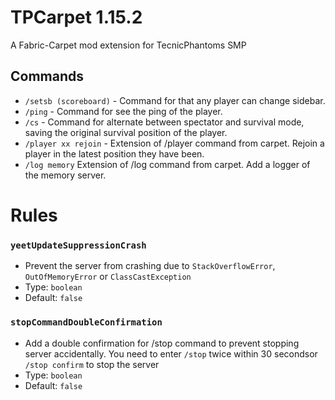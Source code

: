 # TPCarpet 1.15.2
A Fabric-Carpet mod extension for TecnicPhantoms SMP

## Commands
- `/setsb (scoreboard)` - Command for that any player can change sidebar.
- `/ping` - Command for see the ping of the player.
- `/cs` - Command for alternate between spectator and survival mode, saving the original survival position of the player.
- `/player xx rejoin` - Extension of /player command from carpet. Rejoin a player in the latest position they have been.
- `/log memory` Extension of /log command from carpet. Add a logger of the memory server.

# Rules

### ``yeetUpdateSuppressionCrash``
- Prevent the server from crashing due to `StackOverflowError`, `OutOfMemoryError` or `ClassCastException`
- Type: `boolean`
- Default: `false`

### ``stopCommandDoubleConfirmation``
- Add a double confirmation for /stop command to prevent stopping server accidentally. You need to enter ``/stop`` twice within 30 secondsor ``/stop confirm`` to stop the server
- Type: `boolean`
- Default: `false`
